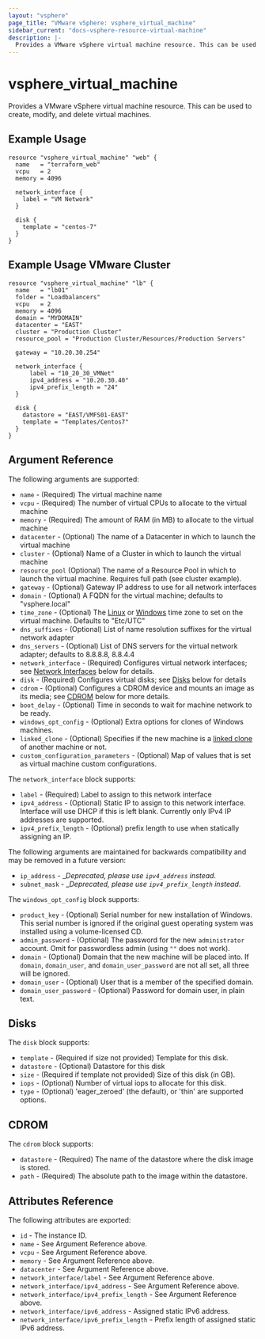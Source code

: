 ```yaml
---
layout: "vsphere"
page_title: "VMware vSphere: vsphere_virtual_machine"
sidebar_current: "docs-vsphere-resource-virtual-machine"
description: |-
  Provides a VMware vSphere virtual machine resource. This can be used to create, modify, and delete virtual machines.
---
```


# vsphere\_virtual\_machine

Provides a VMware vSphere virtual machine resource. This can be used to create,
modify, and delete virtual machines.

## Example Usage

```
resource "vsphere_virtual_machine" "web" {
  name   = "terraform_web"
  vcpu   = 2
  memory = 4096

  network_interface {
    label = "VM Network"
  }

  disk {
    template = "centos-7"
  }
}
```

## Example Usage VMware Cluster

```
resource "vsphere_virtual_machine" "lb" {
  name   = "lb01"
  folder = "Loadbalancers"
  vcpu   = 2
  memory = 4096
  domain = "MYDOMAIN"
  datacenter = "EAST"
  cluster = "Production Cluster"
  resource_pool = "Production Cluster/Resources/Production Servers"

  gateway = "10.20.30.254"

  network_interface {
      label = "10_20_30_VMNet"
      ipv4_address = "10.20.30.40"
      ipv4_prefix_length = "24"
  }

  disk {
    datastore = "EAST/VMFS01-EAST"
    template = "Templates/Centos7"
  }
}
```

## Argument Reference

The following arguments are supported:

* `name` - (Required) The virtual machine name
* `vcpu` - (Required) The number of virtual CPUs to allocate to the virtual machine
* `memory` - (Required) The amount of RAM (in MB) to allocate to the virtual machine
* `datacenter` - (Optional) The name of a Datacenter in which to launch the virtual machine
* `cluster` - (Optional) Name of a Cluster in which to launch the virtual machine
* `resource_pool` (Optional) The name of a Resource Pool in which to launch the virtual machine. Requires full path (see cluster example).
* `gateway` - (Optional) Gateway IP address to use for all network interfaces
* `domain` - (Optional) A FQDN for the virtual machine; defaults to "vsphere.local"
* `time_zone` - (Optional) The [Linux](https://www.vmware.com/support/developer/vc-sdk/visdk41pubs/ApiReference/timezone.html) or [Windows](https://msdn.microsoft.com/en-us/library/ms912391.aspx) time zone to set on the virtual machine. Defaults to "Etc/UTC"
* `dns_suffixes` - (Optional) List of name resolution suffixes for the virtual network adapter
* `dns_servers` - (Optional) List of DNS servers for the virtual network adapter; defaults to 8.8.8.8, 8.8.4.4
* `network_interface` - (Required) Configures virtual network interfaces; see [Network Interfaces](#network-interfaces) below for details.
* `disk` - (Required) Configures virtual disks; see [Disks](#disks) below for details
* `cdrom` - (Optional) Configures a CDROM device and mounts an image as its media; see [CDROM](#cdrom) below for more details.
* `boot_delay` - (Optional) Time in seconds to wait for machine network to be ready.
* `windows_opt_config` - (Optional) Extra options for clones of Windows machines.
* `linked_clone` - (Optional) Specifies if the new machine is a [linked clone](https://www.vmware.com/support/ws5/doc/ws_clone_overview.html#wp1036396) of another machine or not.
* `custom_configuration_parameters` - (Optional) Map of values that is set as virtual machine custom configurations.

The `network_interface` block supports:

* `label` - (Required) Label to assign to this network interface
* `ipv4_address` - (Optional) Static IP to assign to this network interface. Interface will use DHCP if this is left blank. Currently only IPv4 IP addresses are supported.
* `ipv4_prefix_length` - (Optional) prefix length to use when statically assigning an IP.

The following arguments are maintained for backwards compatibility and may be
removed in a future version:

* `ip_address` - __Deprecated, please use `ipv4_address` instead_.
* `subnet_mask` - __Deprecated, please use `ipv4_prefix_length` instead_.

The `windows_opt_config` block supports:

* `product_key` - (Optional) Serial number for new installation of Windows. This serial number is ignored if the original guest operating system was installed using a volume-licensed CD.
* `admin_password` - (Optional) The password for the new `administrator` account. Omit for passwordless admin (using `""` does not work).
* `domain` - (Optional) Domain that the new machine will be placed into. If `domain`, `domain_user`, and `domain_user_password` are not all set, all three will be ignored.
* `domain_user` - (Optional) User that is a member of the specified domain.
* `domain_user_password` - (Optional) Password for domain user, in plain text.

<a id="disks"></a>
## Disks

The `disk` block supports:

* `template` - (Required if size not provided) Template for this disk.
* `datastore` - (Optional) Datastore for this disk
* `size` - (Required if template not provided) Size of this disk (in GB).
* `iops` - (Optional) Number of virtual iops to allocate for this disk.
* `type` - (Optional) 'eager_zeroed' (the default), or 'thin' are supported options.

<a id="cdrom"></a>
## CDROM

The `cdrom` block supports:

* `datastore` - (Required) The name of the datastore where the disk image is stored.
* `path` - (Required) The absolute path to the image within the datastore.

## Attributes Reference

The following attributes are exported:

* `id` - The instance ID.
* `name` - See Argument Reference above.
* `vcpu` - See Argument Reference above.
* `memory` - See Argument Reference above.
* `datacenter` - See Argument Reference above.
* `network_interface/label` - See Argument Reference above.
* `network_interface/ipv4_address` - See Argument Reference above.
* `network_interface/ipv4_prefix_length` - See Argument Reference above.
* `network_interface/ipv6_address` - Assigned static IPv6 address.
* `network_interface/ipv6_prefix_length` - Prefix length of assigned static IPv6 address.
